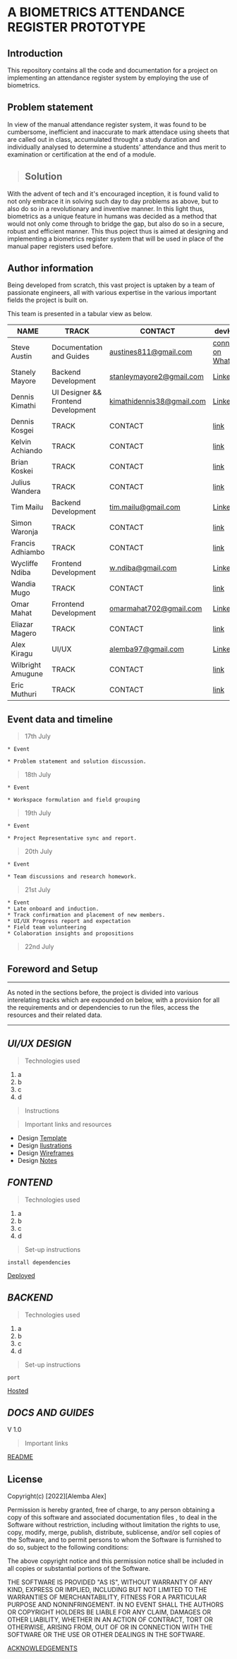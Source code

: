 # A BIOMETRICS ATTENDANCE REGISTER PROTOTYPE

## Introduction

This repository contains all the code and documentation for a project on implementing an attendance register system by employing the use of biometrics.

## Problem statement
In view of the manual attendance register system, it was found to be cumbersome, inefficient and inaccurate to mark attendace using sheets that are called out in class, accumulated throught a study duration and individually analysed to determine a students' attendance and thus merit to examination or certification at the end of a module.

>## Solution

With the advent of tech and it's encouraged inception, it is found valid to not only embrace it in solving such day to day problems as above, but to also do so in a revolutionary and inventive manner. In this light thus, biometrics as a unique feature in humans was decided as a method that would not only come through to bridge the gap, but also do so in a secure, robust and efficient manner. This thus poject thus is aimed at designing and implementing a biometrics register system that will be used in place of the manual paper registers used before.
## Author information
Being developed from scratch, this vast project is uptaken by a team of passionate engineers, all with various expertise in the various important fields the project is built on.

This team is presented in a tabular view as below.

| NAME      | TRACK     |   CONTACT     |  devHolla     |
|-----      | -----     |   -------     | ---- |
| Steve Austin      | Documentation and Guides     |   austines811@gmail.com     | [connect on Whatsapp](https://wa.me/254706520652) |
| Stanely Mayore      | Backend Development     |   stanleymayore2@gmail.com    |  [LinkedIn](www.linkedin.com/in/stanley-mayore) |
| Dennis Kimathi      | UI Designer && Frontend Development    |   kimathidennis38@gmail.com    |  [LinkedIn](https://www.linkedin.com/in/dennis-kimathi-46326711b/) |
| Dennis Kosgei      | TRACK     |   CONTACT     |  [link](...) |
| Kelvin Achiando      | TRACK     |   CONTACT     |  [link](...) |
| Brian Koskei      | TRACK     |   CONTACT     |  [link](...) |
| Julius Wandera      | TRACK     |   CONTACT     |  [link](...) |
| Tim Mailu      | Backend Development     |   tim.mailu@gmail.com     |  [LinkedIn](https://www.linkedin.com/in/mailutim/) |
| Simon Waronja      | TRACK     |   CONTACT     |  [link](...) |
| Francis Adhiambo      | TRACK     |   CONTACT     |  [link](...) |
| Wycliffe Ndiba      | Frontend Development     |   w.ndiba@gmail.com     |  [LinkedIn](https://www.linkedin.com/in/wycliffe-ndiba-834332141/) |
| Wandia Mugo      | TRACK     |   CONTACT     |  [link](...) |
| Omar Mahat      | Frrontend Development     |   omarmahat702@gmail.com     |  [LinkedIn](https://www.linkedin.com/in/omar-mahat-33b289244/) |
| Eliazar Magero      | TRACK     |   CONTACT     |  [link](...) |
| Alex Kiragu      | UI/UX     |   alemba97@gmail.com     |  [LinkedIn](www.linkedin.com/in/alex-kiragu-754690219) |
| Wilbright Amugune      | TRACK     |   CONTACT     |  [link](...) |
| Eric Muthuri      | TRACK     |   CONTACT     |  [link](...) |

## Event data and timeline

> 17th July

    * Event

    * Problem statement and solution discussion.

> 18th July

    * Event

    * Workspace formulation and field grouping

> 19th July

    * Event

    * Project Representative sync and report.

> 20th July

    * Event

    * Team discussions and research homework.

> 21st July

    * Event
    * Late onboard and induction.
    * Track confirmation and placement of new members.
    * UI/UX Progress report and expectation
    * Field team volunteering
    * Colaboration insights and propositions

> 22nd July

## Foreword and Setup
---
As noted in the sections before, the project is divided into various interelating tracks which are expounded on below, with a provision for all the requirements and or dependencies to run the files, access the resources and their related data.

---

## _UI/UX DESIGN_

>Technologies used

1. a
1. b
1. c
1. d

>Instructions

>Important links and resources

   * Design [Template]()
   * Design [Ilustrations]()
   * Design [Wireframes]()
   * Design [Notes]()

## _FONTEND_

>Technologies used

1. a
1. b
1. c
1. d

>Set-up instructions

`
install dependencies
`

[Deployed]()

## _BACKEND_

>Technologies used

1. a
1. b
1. c
1. d

>Set-up instructions

`
port
`

[Hosted]()


## _DOCS AND GUIDES_

V 1.0

>Important links

[README]()

## License

Copyright(c) [2022][Alemba Alex]

Permission is hereby granted, free of charge, to any person obtaining a copy of this software and associated documentation files , to deal in the Software without restriction, including without limitation the rights to use, copy, modify, merge, publish, distribute, sublicense, and/or sell copies of the Software, and to permit persons to whom the Software is furnished to do so, subject to the following conditions:

The above copyright notice and this permission notice shall be included in all copies or substantial portions of the Software.

THE SOFTWARE IS PROVIDED "AS IS", WITHOUT WARRANTY OF ANY KIND, EXPRESS OR IMPLIED, INCLUDING BUT NOT LIMITED TO THE WARRANTIES OF MERCHANTABILITY, FITNESS FOR A PARTICULAR PURPOSE AND NONINFRINGEMENT. IN NO EVENT SHALL THE AUTHORS OR COPYRIGHT HOLDERS BE LIABLE FOR ANY CLAIM, DAMAGES OR OTHER LIABILITY, WHETHER IN AN ACTION OF CONTRACT, TORT OR OTHERWISE, ARISING FROM, OUT OF OR IN CONNECTION WITH THE SOFTWARE OR THE USE OR OTHER DEALINGS IN THE SOFTWARE.

[ACKNOWLEDGEMENTS]()



